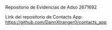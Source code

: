 Repositorio de Evidencias de Adso 2671692

Link del repositorio de Contacts App: https://github.com/DannXtranger0/contacts_app
